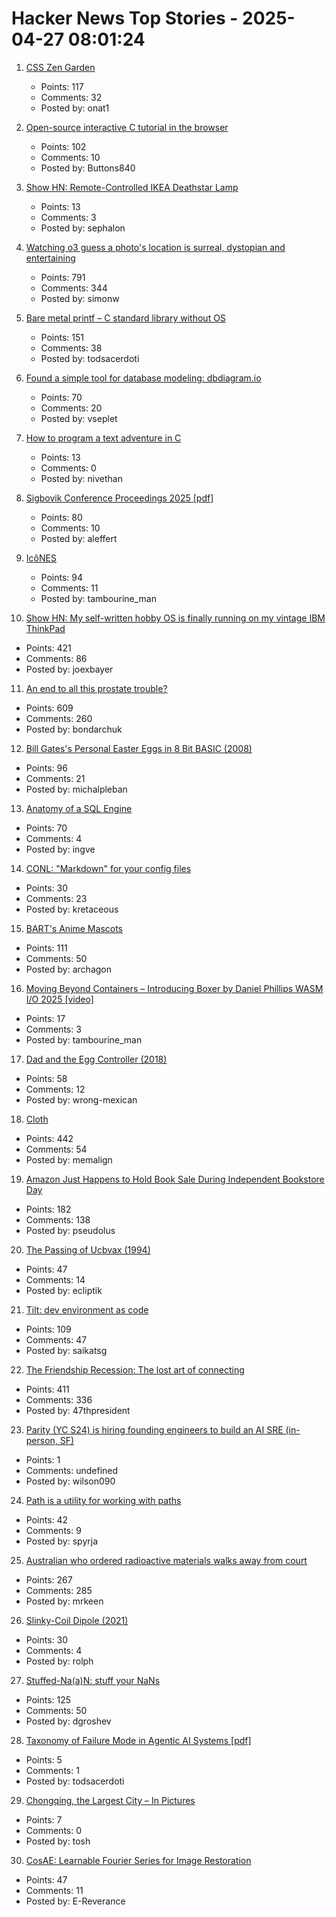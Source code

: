 # Hacker News Top Stories - 2025-04-27 08:01:24

1. [CSS Zen Garden](https://csszengarden.com/)
   - Points: 117
   - Comments: 32
   - Posted by: onat1

2. [Open-source interactive C tutorial in the browser](https://www.learn-c.org/)
   - Points: 102
   - Comments: 10
   - Posted by: Buttons840

3. [Show HN: Remote-Controlled IKEA Deathstar Lamp](https://gitlab.com/sephalon/deathstar_lamp)
   - Points: 13
   - Comments: 3
   - Posted by: sephalon

4. [Watching o3 guess a photo's location is surreal, dystopian and entertaining](https://simonwillison.net/2025/Apr/26/o3-photo-locations/)
   - Points: 791
   - Comments: 344
   - Posted by: simonw

5. [Bare metal printf – C standard library without OS](https://popovicu.com/posts/bare-metal-printf/)
   - Points: 151
   - Comments: 38
   - Posted by: todsacerdoti

6. [Found a simple tool for database modeling: dbdiagram.io](https://dbdiagram.io)
   - Points: 70
   - Comments: 20
   - Posted by: vseplet

7. [How to program a text adventure in C](https://helderman.github.io/htpataic/htpataic01.html)
   - Points: 13
   - Comments: 0
   - Posted by: nivethan

8. [Sigbovik Conference Proceedings 2025 [pdf]](https://sigbovik.org/2025/proceedings.pdf)
   - Points: 80
   - Comments: 10
   - Posted by: aleffert

9. [IcôNES](https://icones.js.org/)
   - Points: 94
   - Comments: 11
   - Posted by: tambourine_man

10. [Show HN: My self-written hobby OS is finally running on my vintage IBM ThinkPad](https://github.com/joexbayer/RetrOS-32)
   - Points: 421
   - Comments: 86
   - Posted by: joexbayer

11. [An end to all this prostate trouble?](https://yarchive.net/blog/prostate/)
   - Points: 609
   - Comments: 260
   - Posted by: bondarchuk

12. [Bill Gates's Personal Easter Eggs in 8 Bit BASIC (2008)](https://www.pagetable.com/?p=43)
   - Points: 96
   - Comments: 21
   - Posted by: michalpleban

13. [Anatomy of a SQL Engine](https://www.dolthub.com/blog/2025-04-25-sql-engine-anatomy/)
   - Points: 70
   - Comments: 4
   - Posted by: ingve

14. [CONL: "Markdown" for your config files](https://cirw.in/blog/conl)
   - Points: 30
   - Comments: 23
   - Posted by: kretaceous

15. [BART's Anime Mascots](https://www.bart.gov/news/fun/anime)
   - Points: 111
   - Comments: 50
   - Posted by: archagon

16. [Moving Beyond Containers – Introducing Boxer by Daniel Phillips WASM I/O 2025 [video]](https://www.youtube.com/watch?v=rHOwhkHv21U)
   - Points: 17
   - Comments: 3
   - Posted by: tambourine_man

17. [Dad and the Egg Controller (2018)](https://www.pentadact.com/2018-12-18-dad-and-the-egg-controller/)
   - Points: 58
   - Comments: 12
   - Posted by: wrong-mexican

18. [Cloth](https://www.cloudofoz.com/verlet-test/)
   - Points: 442
   - Comments: 54
   - Posted by: memalign

19. [Amazon Just Happens to Hold Book Sale During Independent Bookstore Day](https://gizmodo.com/amazon-just-happens-to-hold-book-sale-during-independent-bookstore-day-2000594958)
   - Points: 182
   - Comments: 138
   - Posted by: pseudolus

20. [The Passing of Ucbvax (1994)](http://ucbvax.berkeley.edu/passing-of-ucbvax.txt)
   - Points: 47
   - Comments: 14
   - Posted by: ecliptik

21. [Tilt: dev environment as code](https://github.com/tilt-dev/tilt)
   - Points: 109
   - Comments: 47
   - Posted by: saikatsg

22. [The Friendship Recession: The lost art of connecting](https://www.happiness.hks.harvard.edu/february-2025-issue/the-friendship-recession-the-lost-art-of-connecting)
   - Points: 411
   - Comments: 336
   - Posted by: 47thpresident

23. [Parity (YC S24) is hiring founding engineers to build an AI SRE (in-person, SF)](https://www.ycombinator.com/companies/parity/jobs)
   - Points: 1
   - Comments: undefined
   - Posted by: wilson090

24. [Path is a utility for working with paths](https://gitlab.com/SpyrjaGaldr/path)
   - Points: 42
   - Comments: 9
   - Posted by: spyrja

25. [Australian who ordered radioactive materials walks away from court](https://www.chemistryworld.com/news/australian-who-ordered-radioactive-materials-over-the-internet-walks-away-from-court/4021306.article)
   - Points: 267
   - Comments: 285
   - Posted by: mrkeen

26. [Slinky-Coil Dipole (2021)](https://nonstopsystems.com/radio/frank_radio_antenna.htm)
   - Points: 30
   - Comments: 4
   - Posted by: rolph

27. [Stuffed-Na(a)N: stuff your NaNs](https://github.com/si14/stuffed-naan-js)
   - Points: 125
   - Comments: 50
   - Posted by: dgroshev

28. [Taxonomy of Failure Mode in Agentic AI Systems [pdf]](https://cdn-dynmedia-1.microsoft.com/is/content/microsoftcorp/microsoft/final/en-us/microsoft-brand/documents/Taxonomy-of-Failure-Mode-in-Agentic-AI-Systems-Whitepaper.pdf)
   - Points: 5
   - Comments: 1
   - Posted by: todsacerdoti

29. [Chongqing, the Largest City – In Pictures](https://www.theguardian.com/world/gallery/2025/apr/27/chongqing-the-worlds-largest-city-in-pictures)
   - Points: 7
   - Comments: 0
   - Posted by: tosh

30. [CosAE: Learnable Fourier Series for Image Restoration](https://sifeiliu.net/CosAE-page/)
   - Points: 47
   - Comments: 11
   - Posted by: E-Reverance

